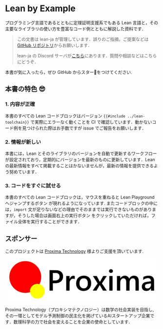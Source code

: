 # Lean by Example

プログラミング言語であるとともに定理証明支援系でもある Lean 言語と，その主要なライブラリの使い方を豊富なコード例とともに解説した資料です．

> この文書は lean-ja が管理しています．誤りのご指摘，ご提案などは [GitHub リポジトリ](https://github.com/lean-ja/lean-by-example)からお願いします．
>
> lean-ja の Discord サーバが[こちら](https://discord.gg/p32ZfnVawh)にあります．質問や相談などはこちらにどうぞ．

本書が気に入ったら，ぜひ GitHub からスター🌟をつけてください.

## 本書の特色 😎

### 1. 内容が正確
本書のすべての Lean コードブロックはバージョン `{{#include ../lean-toolchain}}` で実際にエラーなく動くことを CI で確認しています．動かないコード例を見つけられた際はお手数ですが issue でご報告をお願いします．

### 2. 情報が新しい
本書には，Lean とそのライブラリのバージョンを自動で更新するワークフローが設定されており，定期的にバージョンを最新のものに更新しています．Lean の最新情報をすべて掲載することはかないませんが，最新の情報を提供できるよう努めています．

### 3. コードをすぐに試せる
本書のすべての Lean コードブロックは，マウスを重ねると Lean Playground へジャンプするボタン <a class="fa fa-external-link"></a> が現れるようになっています. またコードブロックの中には，`import` 文が足りないなどの理由でそのままでは実行できないものがありますが，そうした場合は画面右上の実行ボタン <i class="fa fa-play"></i> をクリックしていただければ，ファイル全体を実行することができます．

## スポンサー

このプロジェクトは [Proxima Technology](https://proxima-ai-tech.com/) 様よりご支援を頂いています.

![logo of Proxima Technology](./image/proxima.svg)

Proxima Technology（プロキシマテクノロジー）は数学の社会実装を目指し, その⼀環としてモデル予測制御の民主化を掲げているAIスタートアップ企業です．数理科学の力で社会を変えることを企業の使命としています．
